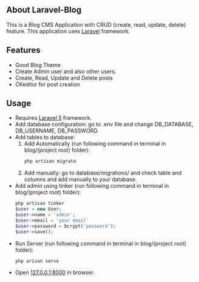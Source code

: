 ## About Laravel-Blog
This is a Blog CMS Application with CRUD (create, read, update, delete) feature. This application uses [Laravel](https://laravel.com/) framework.

## Features
- Good Blog Theme
- Create Admin user and also other users.
- Create, Read, Update and Delete posts
- CKeditor for post creation

## Usage
- Requires [Laravel 5](https://laravel.com/) framework.
- Add database configuration: go to .env file and change DB_DATABASE, DB_USERNAME, DB_PASSWORD.
- Add tables to database:
	1. Add Automatically (run following command in terminal in blog/(project root) folder):
		```php
		php artisan migrate
		```
	2. Add manually: go to database/migrations/ and check table and columns and add manually to your database.
- Add admin using tinker (run following command in terminal in blog/(project root) folder):
	```php
	php artisan tinker
	$user = new User;
	$user->name = 'admin';
	$user->email = 'your email'
	$user->password = bcrypt('password');
	$user->save();
	```
- Run Server (run following command in terminal in blog/(project root) folder):
	```php 
	php arisan serve
	```
- Open [127.0.0.1:8000](http://127.0.0.1:8000) in browser.


